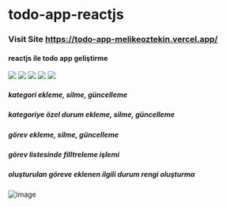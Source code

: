 # todo-app-reactjs
### Visit Site https://todo-app-melikeoztekin.vercel.app/
#### reactjs ile todo app geliştirme
<img src="https://img.shields.io/badge/HTML5-FC4011?style=for-the-badge&logo=html5&logoColor=white" /> <img src="https://img.shields.io/badge/CSS3-5A8AB9?style=for-the-badge&logo=css3&logoColor=white" /> <img src="https://img.shields.io/badge/React-Bootstrap-8A12FC?style=for-the-badge&logo=reactbootstrap&logoColor=white"/> <img src="https://img.shields.io/badge/JavaScript-F3D91B?style=for-the-badge&logo=javascript&logoColor=white" /> <img src="https://img.shields.io/badge/React-09D2F6?style=for-the-badge&logo=react&logoColor=white"/>
##### kategori ekleme, silme, güncelleme
##### kategoriye özel durum ekleme, silme, güncelleme
##### görev ekleme, silme, güncelleme
##### görev listesinde filltreleme işlemi
##### oluşturulan göreve eklenen ilgili durum rengi oluşturma
![image](https://user-images.githubusercontent.com/77509002/193053456-106c287d-29ea-4ede-83e0-f90d442395db.png)
